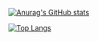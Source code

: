 [![Anurag's GitHub stats](https://github-readme-stats.vercel.app/api?username=zhenghanlee&show_icons=true&theme=gruvbox)](https://github.com/zhenghanlee/github-readme-stats)

[![Top Langs](https://github-readme-stats.vercel.app/api/top-langs/?username=zhenghanlee&theme=gruvbox&langs_count=5)](https://github.com/zhenghanlee/github-readme-stats)
